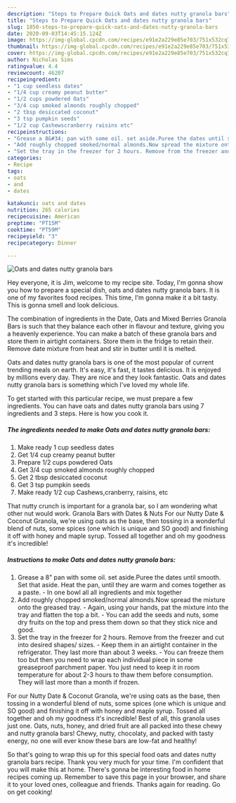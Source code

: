 ```yaml
---
description: "Steps to Prepare Quick Oats and dates nutty granola bars"
title: "Steps to Prepare Quick Oats and dates nutty granola bars"
slug: 1850-steps-to-prepare-quick-oats-and-dates-nutty-granola-bars
date: 2020-09-03T14:45:15.124Z
image: https://img-global.cpcdn.com/recipes/e91e2a229e85e703/751x532cq70/oats-and-dates-nutty-granola-bars-recipe-main-photo.jpg
thumbnail: https://img-global.cpcdn.com/recipes/e91e2a229e85e703/751x532cq70/oats-and-dates-nutty-granola-bars-recipe-main-photo.jpg
cover: https://img-global.cpcdn.com/recipes/e91e2a229e85e703/751x532cq70/oats-and-dates-nutty-granola-bars-recipe-main-photo.jpg
author: Nicholas Sims
ratingvalue: 4.4
reviewcount: 46207
recipeingredient:
- "1 cup seedless dates"
- "1/4 cup creamy peanut butter"
- "1/2 cups powdered Oats"
- "3/4 cup smoked almonds roughly chopped"
- "2 tbsp desiccated coconut"
- "3 tsp pumpkin seeds"
- "1/2 cup Cashewscranberry raisins etc"
recipeinstructions:
- "Grease a 8&#34; pan with some oil. set aside.Puree the dates until smooth. Set that aside. Heat the pan, until they are warm and comes together as a paste. In one bowl all all ingredients and mix together"
- "Add roughly chopped smoked/normal almonds.Now spread the mixture onto the greased tray.  Again, using your hands, pat the mixture into the tray and flatten the top a bit. You can add the seeds and nuts, some dry fruits on the top and press them down so that they stick nice and good."
- "Set the tray in the freezer for 2 hours. Remove from the freezer and cut into desired shapes/ sizes. Keep them in an airtight container in the refrigerator. They last more than about 3 weeks. You can freeze them too but then you need to wrap each individual piece in some greaseproof parchment paper. You just need to keep it in room temperature for about 2-3 hours to thaw them before consumption. They will last more than a month if frozen."
categories:
- Recipe
tags:
- oats
- and
- dates

katakunci: oats and dates 
nutrition: 265 calories
recipecuisine: American
preptime: "PT15M"
cooktime: "PT59M"
recipeyield: "3"
recipecategory: Dinner

---
```



![Oats and dates nutty granola bars](https://img-global.cpcdn.com/recipes/e91e2a229e85e703/751x532cq70/oats-and-dates-nutty-granola-bars-recipe-main-photo.jpg)

Hey everyone, it is Jim, welcome to my recipe site. Today, I'm gonna show you how to prepare a special dish, oats and dates nutty granola bars. It is one of my favorites food recipes. This time, I'm gonna make it a bit tasty. This is gonna smell and look delicious.

The combination of ingredients in the Date, Oats and Mixed Berries Granola Bars is such that they balance each other in flavour and texture, giving you a heavenly experience. You can make a batch of these granola bars and store them in airtight containers. Store them in the fridge to retain their. Remove date mixture from heat and stir in butter until it is melted.

Oats and dates nutty granola bars is one of the most popular of current trending meals on earth. It's easy, it's fast, it tastes delicious. It is enjoyed by millions every day. They are nice and they look fantastic. Oats and dates nutty granola bars is something which I've loved my whole life.


To get started with this particular recipe, we must prepare a few ingredients. You can have oats and dates nutty granola bars using 7 ingredients and 3 steps. Here is how you cook it.

<!--inarticleads1-->

##### The ingredients needed to make Oats and dates nutty granola bars:

1. Make ready 1 cup seedless dates
1. Get 1/4 cup creamy peanut butter
1. Prepare 1/2 cups powdered Oats
1. Get 3/4 cup smoked almonds roughly chopped
1. Get 2 tbsp desiccated coconut
1. Get 3 tsp pumpkin seeds
1. Make ready 1/2 cup Cashews,cranberry, raisins, etc


That nutty crunch is important for a granola bar, so I am wondering what other nut would work. Granola Bars with Dates &amp; Nuts For our Nutty Date &amp; Coconut Granola, we&#39;re using oats as the base, then tossing in a wonderful blend of nuts, some spices (one which is unique and SO good) and finishing it off with honey and maple syrup. Tossed all together and oh my goodness it&#39;s incredible! 

<!--inarticleads2-->

##### Instructions to make Oats and dates nutty granola bars:

1. Grease a 8&#34; pan with some oil. set aside.Puree the dates until smooth. Set that aside. Heat the pan, until they are warm and comes together as a paste. - In one bowl all all ingredients and mix together
1. Add roughly chopped smoked/normal almonds.Now spread the mixture onto the greased tray.  - Again, using your hands, pat the mixture into the tray and flatten the top a bit. - You can add the seeds and nuts, some dry fruits on the top and press them down so that they stick nice and good.
1. Set the tray in the freezer for 2 hours. Remove from the freezer and cut into desired shapes/ sizes. - Keep them in an airtight container in the refrigerator. They last more than about 3 weeks. - You can freeze them too but then you need to wrap each individual piece in some greaseproof parchment paper. You just need to keep it in room temperature for about 2-3 hours to thaw them before consumption. They will last more than a month if frozen.


For our Nutty Date &amp; Coconut Granola, we&#39;re using oats as the base, then tossing in a wonderful blend of nuts, some spices (one which is unique and SO good) and finishing it off with honey and maple syrup. Tossed all together and oh my goodness it&#39;s incredible! Best of all, this granola uses just one. Oats, nuts, honey, and dried fruit are all packed into these chewy and nutty granola bars! Chewy, nutty, chocolaty, and packed with tasty energy, no one will ever know these bars are low-fat and healthy! 

So that's going to wrap this up for this special food oats and dates nutty granola bars recipe. Thank you very much for your time. I'm confident that you will make this at home. There's gonna be interesting food in home recipes coming up. Remember to save this page in your browser, and share it to your loved ones, colleague and friends. Thanks again for reading. Go on get cooking!
